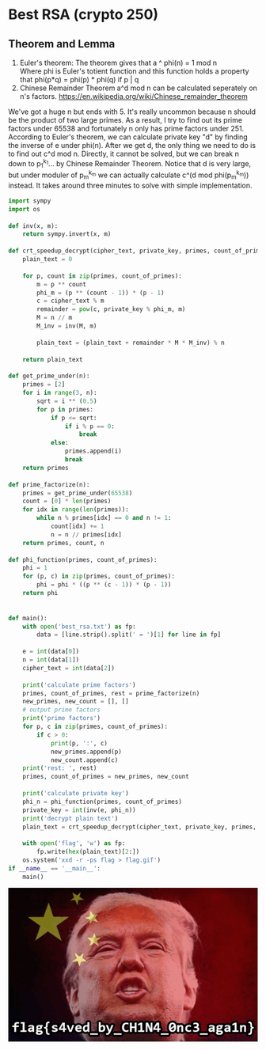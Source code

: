# Best RSA (crypto 250)
## Theorem and Lemma
1. Euler's theorem:
The theorem gives that a ^ phi(n) = 1 mod n  
Where phi is Euler's totient function and this function holds a property that phi(p*q) = phi(p) * phi(q) if p | q
2. Chinese Remainder Theorem
a^d mod n can be calculated seperately on n's factors.
https://en.wikipedia.org/wiki/Chinese_remainder_theorem

We've got a huge n but ends with 5. It's really uncommon because n should be the product of two large primes. As a result, I try to find out its prime factors under 65538 and fortunately n only has prime factors under 251. According to Euler's theorem, we can calculate private key "d" by finding the inverse of e under phi(n). After we get d, the only thing we need to do is to find out c^d mod n. Directly, it cannot be solved, but we can break n down to p<sub>1</sub><sup>k<sub>1</sub></sup>... by Chinese Remainder Theorem. Notice that d is very large, but under moduler of p<sub>m</sub><sup>k<sub>m</sub></sup> we can actually calculate c^(d mod phi(p<sub>m</sub><sup>k<sub>m</sub></sup>)) instead. It takes around three minutes to solve with simple implementation.

``` python
import sympy
import os

def inv(x, m):
    return sympy.invert(x, m)

def crt_speedup_decrypt(cipher_text, private_key, primes, count_of_primes, n):
    plain_text = 0 

    for p, count in zip(primes, count_of_primes):
        m = p ** count
        phi_m = (p ** (count - 1)) * (p - 1)
        c = cipher_text % m
        remainder = pow(c, private_key % phi_m, m)
        M = n // m
        M_inv = inv(M, m)

        plain_text = (plain_text + remainder * M * M_inv) % n

    return plain_text

def get_prime_under(n):
    primes = [2]
    for i in range(3, n):
        sqrt = i ** (0.5)
        for p in primes:
            if p <= sqrt:
                if i % p == 0:
                    break
            else:
                primes.append(i)
                break
    return primes

def prime_factorize(n):
    primes = get_prime_under(65538)
    count = [0] * len(primes)
    for idx in range(len(primes)):
        while n % primes[idx] == 0 and n != 1:
            count[idx] += 1
            n = n // primes[idx]
    return primes, count, n

def phi_function(primes, count_of_primes):
    phi = 1
    for (p, c) in zip(primes, count_of_primes):
        phi = phi * ((p ** (c - 1)) * (p - 1))
    return phi


def main():
    with open('best_rsa.txt') as fp:
        data = [line.strip().split(' = ')[1] for line in fp]

    e = int(data[0])
    n = int(data[1])
    cipher_text = int(data[2])

    print('calculate prime factors')
    primes, count_of_primes, rest = prime_factorize(n)
    new_primes, new_count = [], []
    # output prime factors
    print('prime factors')
    for p, c in zip(primes, count_of_primes):
        if c > 0:
            print(p, ':', c)
            new_primes.append(p)
            new_count.append(c)
    print('rest: ', rest)
    primes, count_of_primes = new_primes, new_count
    
    print('calculate private key')
    phi_n = phi_function(primes, count_of_primes)
    private_key = int(inv(e, phi_n))
    print('decrypt plain text')
    plain_text = crt_speedup_decrypt(cipher_text, private_key, primes, count_of_primes, n)

    with open('flag', 'w') as fp:
        fp.write(hex(plain_text)[2:])
    os.system('xxd -r -ps flag > flag.gif')
if __name__ == '__main__':
    main()
```
![](flag.gif)
